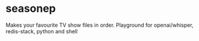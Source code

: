 # seasonep
Makes your favourite TV show files in order. Playground for openai/whisper, redis-stack, python and shell
